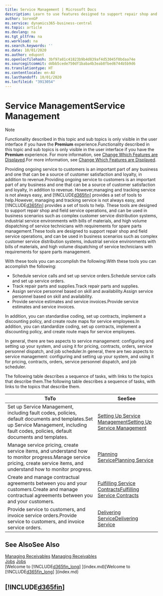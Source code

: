 ```yaml
---
title: Service Management | Microsoft Docs
description: Learn to use features designed to support repair shop and field service operations.
author: SorenGP
ms.service: dynamics365-business-central
ms.topic: article
ms.devlang: na
ms.tgt_pltfrm: na
ms.workload: na
ms.search.keywords: ''
ms.date: 10/01/2020
ms.author: edupont
ms.openlocfilehash: 3bf97a81c41823b9b4d839af4d53045f0bdaa74e
ms.sourcegitcommit: ddbb5cede750df1baba4b3eab8fbed6744b5b9d6
ms.translationtype: HT
ms.contentlocale: en-AU
ms.lasthandoff: 10/01/2020
ms.locfileid: "3913054"
---
```

# <a name="service-management"></a><span data-ttu-id="ed746-103">Service Management</span><span class="sxs-lookup"><span data-stu-id="ed746-103">Service Management</span></span>
> [!NOTE]
> <span data-ttu-id="ed746-104">Functionality described in this topic and sub topics is only visible in the user interface if you have the **Premium** experience.</span><span class="sxs-lookup"><span data-stu-id="ed746-104">Functionality described in this topic and sub topics is only visible in the user interface if you have the **Premium** experience.</span></span> <span data-ttu-id="ed746-105">For more information, see [Change Which Features are Displayed](ui-experiences.md).</span><span class="sxs-lookup"><span data-stu-id="ed746-105">For more information, see [Change Which Features are Displayed](ui-experiences.md).</span></span>

<span data-ttu-id="ed746-106">Providing ongoing service to customers is an important part of any business and one that can be a source of customer satisfaction and loyalty, in addition to revenue.</span><span class="sxs-lookup"><span data-stu-id="ed746-106">Providing ongoing service to customers is an important part of any business and one that can be a source of customer satisfaction and loyalty, in addition to revenue.</span></span> <span data-ttu-id="ed746-107">However,managing and tracking service is not always easy, and [!INCLUDE[d365fin](includes/d365fin_md.md)] provides a set of tools to help.</span><span class="sxs-lookup"><span data-stu-id="ed746-107">However, managing and tracking service is not always easy, and [!INCLUDE[d365fin](includes/d365fin_md.md)] provides a set of tools to help.</span></span> <span data-ttu-id="ed746-108">These tools are designed to support repair shop and field service operations, and can be used in business scenarios such as complex customer service distribution systems, industrial service environments with bills of materials, and high volume dispatching of service technicians with requirements for spare parts management.</span><span class="sxs-lookup"><span data-stu-id="ed746-108">These tools are designed to support repair shop and field service operations, and can be used in business scenarios such as complex customer service distribution systems, industrial service environments with bills of materials, and high volume dispatching of service technicians with requirements for spare parts management.</span></span>  

 <span data-ttu-id="ed746-109">With these tools you can accomplish the following:</span><span class="sxs-lookup"><span data-stu-id="ed746-109">With these tools you can accomplish the following:</span></span>  

* <span data-ttu-id="ed746-110">Schedule service calls and set up service orders.</span><span class="sxs-lookup"><span data-stu-id="ed746-110">Schedule service calls and set up service orders.</span></span>  
* <span data-ttu-id="ed746-111">Track repair parts and supplies.</span><span class="sxs-lookup"><span data-stu-id="ed746-111">Track repair parts and supplies.</span></span>  
* <span data-ttu-id="ed746-112">Assign service personnel based on skill and availability.</span><span class="sxs-lookup"><span data-stu-id="ed746-112">Assign service personnel based on skill and availability.</span></span>  
* <span data-ttu-id="ed746-113">Provide service estimates and service invoices.</span><span class="sxs-lookup"><span data-stu-id="ed746-113">Provide service estimates and service invoices.</span></span>  

<span data-ttu-id="ed746-114">In addition, you can standardise coding, set up contracts, implement a discounting policy, and create route maps for service employees.</span><span class="sxs-lookup"><span data-stu-id="ed746-114">In addition, you can standardize coding, set up contracts, implement a discounting policy, and create route maps for service employees.</span></span>  

<span data-ttu-id="ed746-115">In general, there are two aspects to service management: configuring and setting up your system, and using it for pricing, contracts, orders, service personnel dispatch, and job scheduler.</span><span class="sxs-lookup"><span data-stu-id="ed746-115">In general, there are two aspects to service management: configuring and setting up your system, and using it for pricing, contracts, orders, service personnel dispatch, and job scheduler.</span></span>  

<span data-ttu-id="ed746-116">The following table describes a sequence of tasks, with links to the topics that describe them.</span><span class="sxs-lookup"><span data-stu-id="ed746-116">The following table describes a sequence of tasks, with links to the topics that describe them.</span></span>   

|<span data-ttu-id="ed746-117">**To**</span><span class="sxs-lookup"><span data-stu-id="ed746-117">**To**</span></span>|<span data-ttu-id="ed746-118">**See**</span><span class="sxs-lookup"><span data-stu-id="ed746-118">**See**</span></span>|  
|------------|-------------|  
|<span data-ttu-id="ed746-119">Set up Service Management, including fault codes, policies, default documents and templates.</span><span class="sxs-lookup"><span data-stu-id="ed746-119">Set up Service Management, including fault codes, policies, default documents and templates.</span></span>|[<span data-ttu-id="ed746-120">Setting Up Service Management</span><span class="sxs-lookup"><span data-stu-id="ed746-120">Setting Up Service Management</span></span>](service-setup-service.md)|  
|<span data-ttu-id="ed746-121">Manage service pricing, create service items, and understand how to monitor progress.</span><span class="sxs-lookup"><span data-stu-id="ed746-121">Manage service pricing, create service items, and understand how to monitor progress.</span></span>|[<span data-ttu-id="ed746-122">Planning Service</span><span class="sxs-lookup"><span data-stu-id="ed746-122">Planning Service</span></span>](service-plan-service.md)|  
|<span data-ttu-id="ed746-123">Create and manage contractual agreements between you and your customers.</span><span class="sxs-lookup"><span data-stu-id="ed746-123">Create and manage contractual agreements between you and your customers.</span></span>|[<span data-ttu-id="ed746-124">Fulfilling Service Contracts</span><span class="sxs-lookup"><span data-stu-id="ed746-124">Fulfilling Service Contracts</span></span>](service-fulfill-service-contracts.md)|  
|<span data-ttu-id="ed746-125">Provide service to customers, and invoice service orders.</span><span class="sxs-lookup"><span data-stu-id="ed746-125">Provide service to customers, and invoice service orders.</span></span>|[<span data-ttu-id="ed746-126">Delivering Service</span><span class="sxs-lookup"><span data-stu-id="ed746-126">Delivering Service</span></span>](service-deliver-service.md)|  

## <a name="see-also"></a><span data-ttu-id="ed746-127">See Also</span><span class="sxs-lookup"><span data-stu-id="ed746-127">See Also</span></span>  
<span data-ttu-id="ed746-128">[Managing Receivables](receivables-manage-receivables.md) </span><span class="sxs-lookup"><span data-stu-id="ed746-128">[Managing Receivables](receivables-manage-receivables.md) </span></span>  
<span data-ttu-id="ed746-129">[Jobs](projects-how-create-jobs.md) </span><span class="sxs-lookup"><span data-stu-id="ed746-129">[Jobs](projects-how-create-jobs.md) </span></span>  
<span data-ttu-id="ed746-130">[Welcome to [!INCLUDE[d365fin_long](includes/d365fin_long_md.md)] ](index.md)</span><span class="sxs-lookup"><span data-stu-id="ed746-130">[Welcome to [!INCLUDE[d365fin_long](includes/d365fin_long_md.md)] ](index.md)</span></span>

## [!INCLUDE[d365fin](includes/free_trial_md.md)]  
